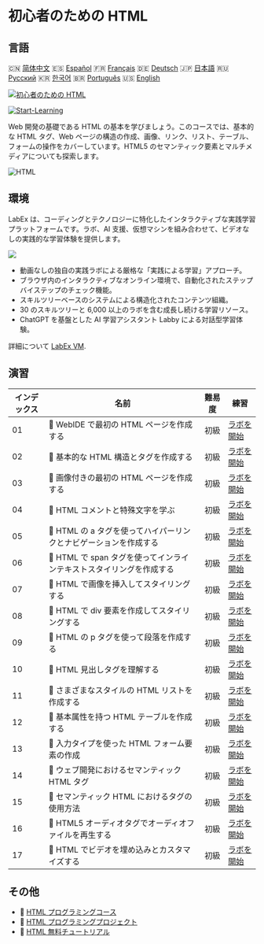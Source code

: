 # 初心者のための HTML

## 言語

🇨🇳 [简体中文](README_zh.md) 🇪🇸 [Español](README_es.md) 🇫🇷 [Français](README_fr.md) 🇩🇪 [Deutsch](README_de.md) 🇯🇵 [日本語](README_ja.md) 🇷🇺 [Русский](README_ru.md) 🇰🇷 [한국어](README_ko.md) 🇧🇷 [Português](README_pt.md) 🇺🇸 [English](README.md) 

[![初心者のための HTML](https://cover-creator.labex.io/html-for-beginners.png?lang=ja)](https://labex.io/ja/courses/html-for-beginners)

[![Start-Learning](https://img.shields.io/badge/Start-Learning-whitesmoke?style=for-the-badge)](https://labex.io/ja/courses/html-for-beginners)

Web 開発の基礎である HTML の基本を学びましょう。このコースでは、基本的な HTML タグ、Web ページの構造の作成、画像、リンク、リスト、テーブル、フォームの操作をカバーしています。HTML5 のセマンティック要素とマルチメディアについても探索します。

![HTML](https://img.shields.io/badge/HTML-whitesmoke?style=for-the-badge&logo=html)


## 環境

LabEx は、コーディングとテクノロジーに特化したインタラクティブな実践学習プラットフォームです。ラボ、AI 支援、仮想マシンを組み合わせて、ビデオなしの実践的な学習体験を提供します。

![](https://tutorial-screenshot.getvm.io/images/vm-1725247253.png)

- 動画なしの独自の実践ラボによる厳格な「実践による学習」アプローチ。
- ブラウザ内のインタラクティブなオンライン環境で、自動化されたステップバイステップのチェック機能。
- スキルツリーベースのシステムによる構造化されたコンテンツ組織。
- 30 のスキルツリーと 6,000 以上のラボを含む成長し続ける学習リソース。
- ChatGPT を基盤とした AI 学習アシスタント Labby による対話型学習体験。

詳細について [LabEx VM](https://support.labex.io/using-labex/virtual-machine).

## 演習

|   インデックス | 名前                                                                 | 難易度   | 練習                                                                                                                                       |
|----------------|----------------------------------------------------------------------|----------|--------------------------------------------------------------------------------------------------------------------------------------------|
|             01 | 📖 WebIDE で最初の HTML ページを作成する                             | 初級     | <a target='_blank' href='https://labex.io/ja/tutorials/html-create-your-first-html-page-in-webide-451041'>ラボを開始</a>                   |
|             02 | 📖 基本的な HTML 構造とタグを作成する                                | 初級     | <a target='_blank' href='https://labex.io/ja/tutorials/css-create-basic-html-structure-and-tags-451029'>ラボを開始</a>                     |
|             03 | 📖 画像付きの最初の HTML ページを作成する                            | 初級     | <a target='_blank' href='https://labex.io/ja/tutorials/javascript-create-your-first-html-page-with-image-451042'>ラボを開始</a>            |
|             04 | 📖 HTML コメントと特殊文字を学ぶ                                     | 初級     | <a target='_blank' href='https://labex.io/ja/tutorials/html-learn-html-comments-and-special-symbols-451065'>ラボを開始</a>                 |
|             05 | 📖 HTML の a タグを使ってハイパーリンクとナビゲーションを作成する    | 初級     | <a target='_blank' href='https://labex.io/ja/tutorials/javascript-create-hyperlinks-and-navigation-with-html-a-tags-451037'>ラボを開始</a> |
|             06 | 📖 HTML で span タグを使ってインラインテキストスタイリングを作成する | 初級     | <a target='_blank' href='https://labex.io/ja/tutorials/javascript-create-inline-text-styling-with-span-tags-in-html-451038'>ラボを開始</a> |
|             07 | 📖 HTML で画像を挿入してスタイリングする                             | 初級     | <a target='_blank' href='https://labex.io/ja/tutorials/html-insert-and-style-images-in-html-452362'>ラボを開始</a>                         |
|             08 | 📖 HTML で div 要素を作成してスタイリングする                        | 初級     | <a target='_blank' href='https://labex.io/ja/tutorials/javascript-create-and-style-div-elements-in-html-451028'>ラボを開始</a>             |
|             09 | 📖 HTML の p タグを使って段落を作成する                              | 初級     | <a target='_blank' href='https://labex.io/ja/tutorials/html-create-paragraphs-with-html-p-tag-451039'>ラボを開始</a>                       |
|             10 | 📖 HTML 見出しタグを理解する                                         | 初級     | <a target='_blank' href='https://labex.io/ja/tutorials/javascript-understand-html-heading-tags-451082'>ラボを開始</a>                      |
|             11 | 📖 さまざまなスタイルの HTML リストを作成する                        | 初級     | <a target='_blank' href='https://labex.io/ja/tutorials/css-create-html-lists-with-different-styles-451035'>ラボを開始</a>                  |
|             12 | 📖 基本属性を持つ HTML テーブルを作成する                            | 初級     | <a target='_blank' href='https://labex.io/ja/tutorials/css-create-html-tables-with-basic-attributes-451036'>ラボを開始</a>                 |
|             13 | 📖 入力タイプを使った HTML フォーム要素の作成                        | 初級     | <a target='_blank' href='https://labex.io/ja/tutorials/css-create-html-form-elements-with-input-types-451034'>ラボを開始</a>               |
|             14 | 📖 ウェブ開発におけるセマンティック HTML タグ                        | 初級     | <a target='_blank' href='https://labex.io/ja/tutorials/css-semantic-html-tags-in-web-development-451083'>ラボを開始</a>                    |
|             15 | 📖 セマンティック HTML における<time>タグの使用方法                  | 初級     | <a target='_blank' href='https://labex.io/ja/tutorials/css-use-time-tag-for-semantic-html-451085'>ラボを開始</a>                           |
|             16 | 📖 HTML5 オーディオタグでオーディオファイルを再生する                | 初級     | <a target='_blank' href='https://labex.io/ja/tutorials/html-play-audio-files-with-html5-audio-tag-451070'>ラボを開始</a>                   |
|             17 | 📖 HTML でビデオを埋め込みとカスタマイズする                         | 初級     | <a target='_blank' href='https://labex.io/ja/tutorials/html-embed-and-customize-video-in-html-451045'>ラボを開始</a>                       |

## その他

- 🔗 [HTML プログラミングコース](https://github.com/labex-labs/awesome-programming-courses)
- 🔗 [HTML プログラミングプロジェクト](https://github.com/labex-labs/awesome-programming-projects)
- 🔗 [HTML 無料チュートリアル](https://github.com/labex-labs/html-free-tutorials)

